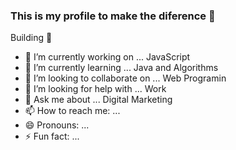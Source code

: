 ### This is my profile to make the diference 👋

Building 🚧

- 🔭 I’m currently working on ... JavaScript
- 🌱 I’m currently learning ... Java and Algorithms
- 👯 I’m looking to collaborate on ... Web Programin
- 🤔 I’m looking for help with ... Work
- 💬 Ask me about ... Digital Marketing 
- 📫 How to reach me: ...
- 😄 Pronouns: ...
- ⚡ Fun fact: ...

